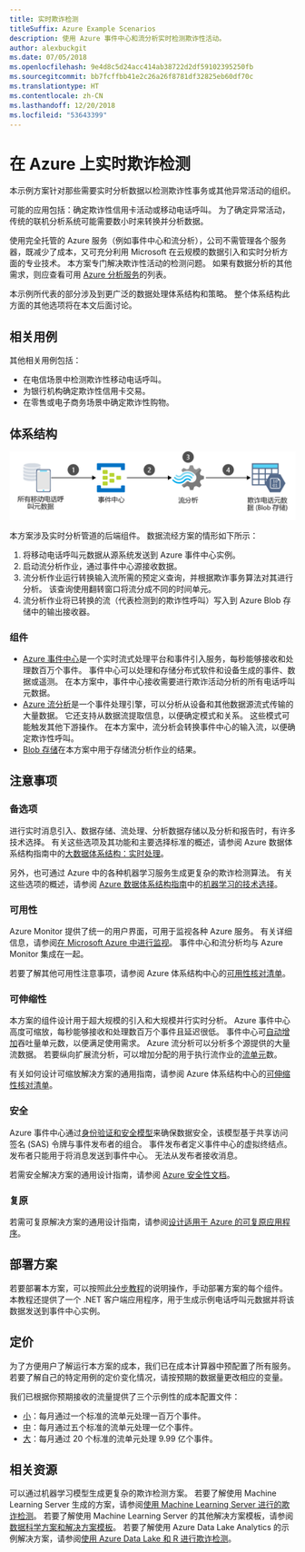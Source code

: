 ```yaml
---
title: 实时欺诈检测
titleSuffix: Azure Example Scenarios
description: 使用 Azure 事件中心和流分析实时检测欺诈性活动。
author: alexbuckgit
ms.date: 07/05/2018
ms.openlocfilehash: 9e4d8c5d24acc414ab38722d2df59102395250fb
ms.sourcegitcommit: bb7fcffbb41e2c26a26f8781df32825eb60df70c
ms.translationtype: HT
ms.contentlocale: zh-CN
ms.lasthandoff: 12/20/2018
ms.locfileid: "53643399"
---
```

# <a name="real-time-fraud-detection-on-azure"></a>在 Azure 上实时欺诈检测

本示例方案针对那些需要实时分析数据以检测欺诈性事务或其他异常活动的组织。

可能的应用包括：确定欺诈性信用卡活动或移动电话呼叫。 为了确定异常活动，传统的联机分析系统可能需要数小时来转换并分析数据。

使用完全托管的 Azure 服务（例如事件中心和流分析），公司不需管理各个服务器，既减少了成本，又可充分利用 Microsoft 在云规模的数据引入和实时分析方面的专业技术。 本方案专门解决欺诈性活动的检测问题。 如果有数据分析的其他需求，则应查看可用 [Azure 分析服务][product-category]的列表。

本示例所代表的部分涉及到更广泛的数据处理体系结构和策略。 整个体系结构此方面的其他选项将在本文后面讨论。

## <a name="relevant-use-cases"></a>相关用例

其他相关用例包括：

- 在电信场景中检测欺诈性移动电话呼叫。
- 为银行机构确定欺诈性信用卡交易。
- 在零售或电子商务场景中确定欺诈性购物。

## <a name="architecture"></a>体系结构

![从体系结构的角度概要说明实时欺诈检测方案的 Azure 组件][architecture]

本方案涉及实时分析管道的后端组件。 数据流经方案的情形如下所示：

1. 将移动电话呼叫元数据从源系统发送到 Azure 事件中心实例。
2. 启动流分析作业，通过事件中心源接收数据。
3. 流分析作业运行转换输入流所需的预定义查询，并根据欺诈事务算法对其进行分析。 该查询使用翻转窗口将流分成不同的时间单元。
4. 流分析作业将已转换的流（代表检测到的欺诈性呼叫）写入到 Azure Blob 存储中的输出接收器。

### <a name="components"></a>组件

- [Azure 事件中心][docs-event-hubs]是一个实时流式处理平台和事件引入服务，每秒能够接收和处理数百万个事件。 事件中心可以处理和存储分布式软件和设备生成的事件、数据或遥测。 在本方案中，事件中心接收需要进行欺诈活动分析的所有电话呼叫元数据。
- [Azure 流分析][docs-stream-analytics]是一个事件处理引擎，可以分析从设备和其他数据源流式传输的大量数据。 它还支持从数据流提取信息，以便确定模式和关系。 这些模式可能触发其他下游操作。 在本方案中，流分析会转换事件中心的输入流，以便确定欺诈性呼叫。
- [Blob 存储](/azure/storage/blobs/storage-blobs-introduction)在本方案中用于存储流分析作业的结果。

## <a name="considerations"></a>注意事项

### <a name="alternatives"></a>备选项

进行实时消息引入、数据存储、流处理、分析数据存储以及分析和报告时，有许多技术选择。 有关这些选项及其功能和主要选择标准的概述，请参阅 Azure 数据体系结构指南中的[大数据体系结构：实时处理](/azure/architecture/data-guide/technology-choices/real-time-ingestion)。

另外，也可通过 Azure 中的各种机器学习服务生成更复杂的欺诈检测算法。 有关这些选项的概述，请参阅 [Azure 数据体系结构指南](../../data-guide/index.md)中的[机器学习的技术选择](/azure/architecture/data-guide/technology-choices/data-science-and-machine-learning)。

### <a name="availability"></a>可用性

Azure Monitor 提供了统一的用户界面，可用于监视各种 Azure 服务。 有关详细信息，请参阅[在 Microsoft Azure 中进行监视](/azure/monitoring-and-diagnostics/monitoring-overview)。 事件中心和流分析均与 Azure Monitor 集成在一起。

若要了解其他可用性注意事项，请参阅 Azure 体系结构中心的[可用性核对清单][availability]。

### <a name="scalability"></a>可伸缩性

本方案的组件设计用于超大规模的引入和大规模并行实时分析。 Azure 事件中心高度可缩放，每秒能够接收和处理数百万个事件且延迟很低。 事件中心可[自动增加](/azure/event-hubs/event-hubs-auto-inflate)吞吐量单元数，以便满足使用需求。 Azure 流分析可以分析多个源提供的大量流数据。 若要纵向扩展流分析，可以增加分配的用于执行流作业的[流单元](/azure/stream-analytics/stream-analytics-streaming-unit-consumption)数。

有关如何设计可缩放解决方案的通用指南，请参阅 Azure 体系结构中心的[可伸缩性核对清单][scalability]。

### <a name="security"></a>安全

Azure 事件中心通过[身份验证和安全模型][docs-event-hubs-security-model]来确保数据安全，该模型基于共享访问签名 (SAS) 令牌与事件发布者的组合。 事件发布者定义事件中心的虚拟终结点。 发布者只能用于将消息发送到事件中心。 无法从发布者接收消息。

若需安全解决方案的通用设计指南，请参阅 [Azure 安全性文档][security]。

### <a name="resiliency"></a>复原

若需可复原解决方案的通用设计指南，请参阅[设计适用于 Azure 的可复原应用程序][resiliency]。

## <a name="deploy-the-scenario"></a>部署方案

若要部署本方案，可以按照此[分步教程][tutorial]的说明操作，手动部署方案的每个组件。 本教程还提供了一个 .NET 客户端应用程序，用于生成示例电话呼叫元数据并将该数据发送到事件中心实例。

## <a name="pricing"></a>定价

为了方便用户了解运行本方案的成本，我们已在成本计算器中预配置了所有服务。 若要了解自己的特定用例的定价变化情况，请按预期的数据量更改相应的变量。

我们已根据你预期接收的流量提供了三个示例性的成本配置文件：

- [小][small-pricing]：每月通过一个标准的流单元处理一百万个事件。
- [中][medium-pricing]：每月通过五个标准的流单元处理一亿个事件。
- [大][large-pricing]：每月通过 20 个标准的流单元处理 9.99 亿个事件。

## <a name="related-resources"></a>相关资源

可以通过机器学习模型生成更复杂的欺诈检测方案。 若要了解使用 Machine Learning Server 生成的方案，请参阅[使用 Machine Learning Server 进行的欺诈检测][r-server-fraud-detection]。 若要了解使用 Machine Learning Server 的其他解决方案模板，请参阅[数据科学方案和解决方案模板][docs-r-server-sample-solutions]。 若要了解使用 Azure Data Lake Analytics 的示例解决方案，请参阅[使用 Azure Data Lake 和 R 进行欺诈检测][technet-fraud-detection]。

<!-- links -->
[product-category]: https://azure.microsoft.com/product-categories/analytics/
[tutorial]: /azure/stream-analytics/stream-analytics-real-time-fraud-detection
[small-pricing]: https://azure.com/e/74149ec312c049ccba79bfb3cfa67606
[medium-pricing]: https://azure.com/e/4fc94f7376de484d8ae67a6958cae60a
[large-pricing]: https://azure.com/e/7da8804396f9428a984578700003ba42
[architecture]: ./media/architecture-fraud-detection.png
[docs-event-hubs]: /azure/event-hubs/event-hubs-what-is-event-hubs
[docs-event-hubs-security-model]: /azure/event-hubs/event-hubs-authentication-and-security-model-overview
[docs-stream-analytics]: /azure/stream-analytics/stream-analytics-introduction
[docs-r-server-sample-solutions]: /machine-learning-server/r/sample-solutions
[r-server-fraud-detection]: https://microsoft.github.io/r-server-fraud-detection/
[technet-fraud-detection]: https://blogs.technet.microsoft.com/machinelearning/2017/06/28/using-azure-data-lake-and-r-for-fraud-detection/
[availability]: /azure/architecture/checklist/availability
[scalability]: /azure/architecture/checklist/scalability
[resiliency]: ../../resiliency/index.md
[security]: /azure/security/
